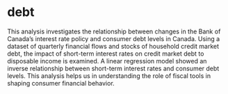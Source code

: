 # debt

This analysis investigates the relationship between changes in the Bank of
Canada’s interest rate policy and consumer debt levels in Canada. Using a
dataset of quarterly financial flows and stocks of household credit market debt,
the impact of short-term interest rates on credit market debt to disposable income
is examined. A linear regression model showed an inverse relationship between
short-term interest rates and consumer debt levels. This analysis helps us in
understanding the role of fiscal tools in shaping consumer financial behavior.
